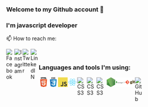 ### Welcome to my Github account 👋

### I'm javascript developer 

📫 How to reach me:

[<img align="left" alt="Facebook" width="22px" src="https://static-00.iconduck.com/assets.00/facebook-color-icon-2048x2048-bfly1vxr.png" />][FACEBOOK]
[<img align="left" alt="Instagram" width="22px" src="https://upload.wikimedia.org/wikipedia/commons/thumb/a/a5/Instagram_icon.png/1200px-Instagram_icon.png" />][INSTAGRAM]
[<img align="left" alt="Twitter" width="22px" src="https://cdn-icons-png.flaticon.com/512/124/124021.png" />][TWITTER]
[<img align="left" alt="LinkedIN" width="22px" src="https://cdn1.iconfinder.com/data/icons/logotypes/32/circle-linkedin-512.png" />][LINKEDIN]

<br />

### Languages and tools I'm using: 

[<img align="left" alt="HTML5" width="26px" src="https://raw.githubusercontent.com/github/explore/80688e429a7d4ef2fca1e82350fe8e3517d3494d/topics/html/html.png" />][HTML]
[<img align="left" alt="CSS3" width="26px" src="https://raw.githubusercontent.com/github/explore/80688e429a7d4ef2fca1e82350fe8e3517d3494d/topics/css/css.png" />][CSS]
[<img align="left" alt="JavaScript" width="26px" src="https://raw.githubusercontent.com/github/explore/80688e429a7d4ef2fca1e82350fe8e3517d3494d/topics/javascript/javascript.png" />][JAVASCRIPT]
[<img align="left" alt="React" width="26px" src="https://raw.githubusercontent.com/github/explore/80688e429a7d4ef2fca1e82350fe8e3517d3494d/topics/react/react.png" />][REACT]
[<img align="left" alt="CSS3" width="26px" src="https://cdn1.iconfinder.com/data/icons/soleicons-fill-vol-1/64/reactjs_javascript_library_atom_atomic_react-512.png" />][RN]
[<img align="left" alt="CSS3" width="26px" src="https://www.svgrepo.com/show/354521/vitejs.svg" />][VITE]
[<img align="left" alt="CSS3" width="26px" src="https://cdn3d.iconscout.com/3d/free/thumb/free-tailwind-9294852-7577995.png" />][TAILWIND]
[<img align="left" alt="Node.js" width="26px" src="https://raw.githubusercontent.com/github/explore/80688e429a7d4ef2fca1e82350fe8e3517d3494d/topics/nodejs/nodejs.png" />][NODE]
[<img align="left" alt="MongoDB" width="26px" src="https://raw.githubusercontent.com/github/explore/80688e429a7d4ef2fca1e82350fe8e3517d3494d/topics/mongodb/mongodb.png" />][MONGODB]
[<img align="left" alt="Git" width="26px" src="https://raw.githubusercontent.com/github/explore/80688e429a7d4ef2fca1e82350fe8e3517d3494d/topics/git/git.png" />][GIT]
[<img align="left" alt="GitHub" width="26px" src="https://upload.wikimedia.org/wikipedia/commons/thumb/a/ae/Github-desktop-logo-symbol.svg/2048px-Github-desktop-logo-symbol.svg.png" />][GITHUB]

<!--
**harleyxx1/harleyxx1** is a ✨ _special_ ✨ repository because its `README.md` (this file) appears on your GitHub profile.

Here are some ideas to get you started:

- 🔭 I’m currently working on ...
- 🌱 I’m currently learning ...
- 👯 I’m looking to collaborate on ...
- 🤔 I’m looking for help with ...
- 💬 Ask me about ...
- 📫 How to reach me: ...
- 😄 Pronouns: ...
- ⚡ Fun fact: ...
-->

[FACEBOOK]: https://www.facebook.com/harlica08
[INSTAGRAM]: https://www.instagram.com/dharleyc_/
[TWITTER]: https://twitter.com/dharleyc_
[LINKEDIN]: https://www.linkedin.com/in/ding-harley-catubag-7323651a4/

[REACT]: https://reactjs.org/
[JAVASCRIPT]: https://www.javascript.com/
[NODE]: https://nodejs.org/en/
[MONGODB]: https://www.mongodb.com/
[GIT]: https://git-scm.com/
[GITHUB]: https://github.com/
[HTML]: https://html.com/
[CSS]: https://css-tricks.com/
[RN]: https://reactnative.dev/
[VITE]: https://vitejs.dev/
[TAILWIND]: https://tailwindcss.com/
